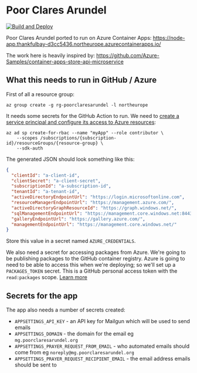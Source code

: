 # Poor Clares Arundel

[![Build and Deploy](https://github.com/johnnyreilly/poorclaresarundel-aca/actions/workflows/deploy.yaml/badge.svg)](https://github.com/johnnyreilly/poorclaresarundel-aca/actions/workflows/deploy.yaml)

Poor Clares Arundel ported to run on Azure Container Apps: https://node-app.thankfulbay-d3cc5436.northeurope.azurecontainerapps.io/

The work here is heavily inspired by: https://github.com/Azure-Samples/container-apps-store-api-microservice

## What this needs to run in GitHub / Azure

First of all a resource group:

```shell
az group create -g rg-poorclaresarundel -l northeurope
```

It needs some secrets for the GitHub Action to run.  We need to [create a service principal and configure its access to Azure resources](https://docs.microsoft.com/en-us/cli/azure/ad/sp?view=azure-cli-latest#az_ad_sp_create_for_rbac):

```shell
az ad sp create-for-rbac --name "myApp" --role contributor \
    --scopes /subscriptions/{subscription-id}/resourceGroups/{resource-group} \
    --sdk-auth
```

The generated JSON should look something like this:

```json
{
  "clientId": "a-client-id",
  "clientSecret": "a-client-secret",
  "subscriptionId": "a-subscription-id",
  "tenantId": "a-tenant-id",
  "activeDirectoryEndpointUrl": "https://login.microsoftonline.com",
  "resourceManagerEndpointUrl": "https://management.azure.com/",
  "activeDirectoryGraphResourceId": "https://graph.windows.net/",
  "sqlManagementEndpointUrl": "https://management.core.windows.net:8443/",
  "galleryEndpointUrl": "https://gallery.azure.com/",
  "managementEndpointUrl": "https://management.core.windows.net/"
}
```

Store this value in a secret named `AZURE_CREDENTIALS`.

We also need a secret for accessing packages from Azure. We're going to be publishing packages to the GitHub container registry.  Azure is going to need to be able to access this when we're deploying; so we'll set up a `PACKAGES_TOKEN` secret. This is a GitHub personal access token with the `read:packages` scope. [Learn more](https://docs.github.com/en/authentication/keeping-your-account-and-data-secure/creating-a-personal-access-token)

## Secrets for the app

The app also needs a number of secrets created:

- `APPSETTINGS_API_KEY` - an API key for Mailgun which will be used to send emails
- `APPSETTINGS_DOMAIN` - the domain for the email eg `mg.poorclaresarundel.org`
- `APPSETTINGS_PRAYER_REQUEST_FROM_EMAIL` - who automated emails should come from eg `noreply@mg.poorclaresarundel.org`
- `APPSETTINGS_PRAYER_REQUEST_RECIPIENT_EMAIL` - the email address emails should be sent to
